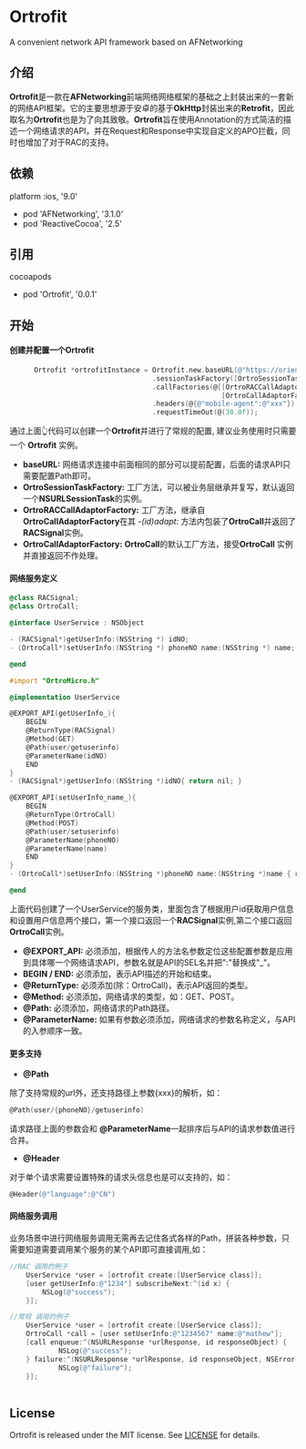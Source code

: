 # Ortrofit
A convenient network API framework based on AFNetworking

## 介绍
**Ortrofit**是一款在**AFNetworking**前端网络网络框架的基础之上封装出来的一套新的网络API框架。它的主要思想源于安卓的基于**OkHttp**封装出来的**Retrofit**，因此取名为**Ortrofit**也是为了向其致敬。**Ortrofit**旨在使用Annotation的方式简洁的描述一个网络请求的API，并在Request和Response中实现自定义的APO拦截，同时也增加了对于RAC的支持。
## 依赖 

platform :ios, '9.0'

* pod 'AFNetworking', '3.1.0' 
* pod 'ReactiveCocoa', '2.5'

## 引用
cocoapods
* pod 'Ortrofit', '0.0.1'

## 开始

#### 创建并配置一个Ortrofit
```objective-c
      Ortrofit *ortrofitInstance = Ortrofit.new.baseURL(@"https://oriente.com/")
                                   .sessionTaskFactory([OrtroSessionTaskFactory new])
                                   .callFactories(@[[OrtroRACCallAdaptorFactory new],
                                                    [OrtroCallAdaptorFactory new]])
                                   .headers(@{@"mobile-agent":@"xxx"})
                                   .requestTimeOut(@(30.0f));
```
通过上面👆代码可以创建一个**Ortrofit**并进行了常规的配置, 建议业务使用时只需要一个 **Ortrofit** 实例。

* **baseURL:** 网络请求连接中前面相同的部分可以提前配置，后面的请求API只需要配置Path即可。
* **OrtroSessionTaskFactory:** 工厂方法，可以被业务层继承并复写，默认返回一个**NSURLSessionTask**的实例。
* **OrtroRACCallAdaptorFactory:** 工厂方法，继承自**OrtroCallAdaptorFactory**在其 *-(id)adapt:* 方法内包装了**OrtroCall**并返回了**RACSignal**实例。
* **OrtroCallAdaptorFactory:** **OrtroCall**的默认工厂方法，接受**OrtroCall** 实例并直接返回不作处理。

#### 网络服务定义
```objective-c
@class RACSignal;
@class OrtroCall;

@interface UserService : NSObject

- (RACSignal*)getUserInfo:(NSString *) idNO;
- (OrtroCall*)setUserInfo:(NSString *) phoneNO name:(NSString *) name;

@end

#import "OrtroMicro.h"

@implementation UserService

@EXPORT_API(getUserInfo_){
    BEGIN
    @ReturnType(RACSignal)
    @Method(GET)
    @Path(user/getuserinfo)
    @ParameterName(idNO)
    END
}
- (RACSignal*)getUserInfo:(NSString *)idNO{ return nil; }

@EXPORT_API(setUserInfo_name_){
    BEGIN
    @ReturnType(OrtroCall)
    @Method(POST)
    @Path(user/setuserinfo)
    @ParameterName(phoneNO)
    @ParameterName(name)
    END
}
- (OrtroCall*)setUserInfo:(NSString *)phoneNO name:(NSString *)name { return nil; }

@end

```
上面代码创建了一个UserService的服务类，里面包含了根据用户id获取用户信息和设置用户信息两个接口，第一个接口返回一个**RACSignal**实例,第二个接口返回**OrtroCall**实例。

* **@EXPORT_API:** 必须添加，根据传人的方法名参数定位这些配置参数是应用到具体哪一个网络请求API，参数名就是API的SEL名并把":"替换成"_"。
* **BEGIN / END:** 必须添加，表示API描述的开始和结束。
* **@ReturnType:** 必须添加(除：OrtroCall)，表示API返回的类型。
* **@Method:** 必须添加，网络请求的类型，如：GET、POST。
* **@Path:** 必须添加，网络请求的Path路径。
* **@ParameterName:** 如果有参数必须添加，网络请求的参数名称定义，与API的入参顺序一致。

#### 更多支持
* **@Path**

除了支持常规的url外，还支持路径上参数{xxx}的解析，如：

```objective-c
@Path(user/{phoneNO}/getuserinfo)

```
请求路径上面的参数会和 **@ParameterName**一起排序后与API的请求参数值进行合并。

* **@Header** 

对于单个请求需要设置特殊的请求头信息也是可以支持的，如：

```objective-c
@Header(@"language":@"CN")
```
#### 网络服务调用
业务场景中进行网络服务调用无需再去记住各式各样的Path，拼装各种参数，只需要知道需要调用某个服务的某个API即可直接调用,如：

```objective-c
//RAC 调用的例子
    UserService *user = [ortrofit create:[UserService class]];
    [user getUserInfo:@"1234"] subscribeNext:^(id x) {
        NSLog(@"success");
    }];

//常规 调用的例子
    UserService *user = [ortrofit create:[UserService class]];
    OrtroCall *call = [user setUserInfo:@"1234567" name:@"mathew"];
    [call enqueue:^(NSURLResponse *urlResponse, id responseObject) {
 			NSLog(@"success");
	} failure:^(NSURLResponse *urlResponse, id responseObject, NSError *error) {
			NSLog(@"failure");
	}];
	
```

## License

Ortrofit is released under the MIT license. See [LICENSE](https://github.com/Oriente-iOS/Ortrofit/blob/master/LICENSE) for details.


